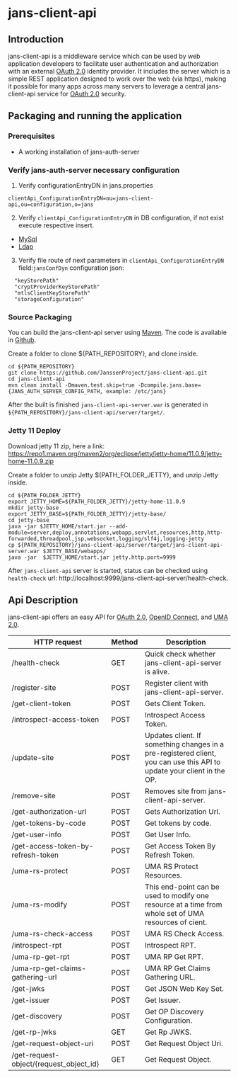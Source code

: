 # jans-client-api

## Introduction

jans-client-api is a middleware service which can be used by web application developers to facilitate user authentication and authorization with an external [OAuth 2.0](https://tools.ietf.org/html/rfc6749) identity provider. It includes the server which is a simple REST application designed to work over the web (via https), making it possible for many apps across many servers to leverage a central jans-client-api service for [OAuth 2.0](https://tools.ietf.org/html/rfc6749) security.

## Packaging and running the application
### Prerequisites
- A working installation of jans-auth-server
### Verify jans-auth-server necessary configuration
1. Verify configurationEntryDN in jans.properties
```
clientApi_ConfigurationEntryDN=ou=jans-client-api,ou=configuration,o=jans
```
2. Verify `clientApi_ConfigurationEntryDN` in DB configuration, if not exist execute respective insert. 

- [MySql](https://github.com/JanssenProject/jans-client-api/blob/master/server/scripts/mysql/clientApi_ConfigurationEntryDN.sql)
- [Ldap](https://github.com/JanssenProject/jans-client-api/blob/master/server/scripts/ldap/clientApi_ConfigurationEntryDN.ldif)

3. Verify file route of next parameters in `clientApi_ConfigurationEntryDN` field:`jansConfDyn` configuration json:
```
  "keyStorePath"
  "cryptProviderKeyStorePath"
  "mtlsClientKeyStorePath"
  "storageConfiguration"  
```

### Source Packaging

You can build the jans-client-api server using [Maven](https://maven.apache.org). The code is available in [Github](https://github.com/JanssenProject/jans-client-api).

Create a folder to clone ${PATH_REPOSITORY}, and clone inside.
```
cd ${PATH_REPOSITORY}
git clone https://github.com/JanssenProject/jans-client-api.git
cd jans-client-api
mvn clean install -Dmaven.test.skip=true -Dcompile.jans.base={JANS_AUTH_SERVER_CONFIG_PATH, example: /etc/jans}
```

After the built is finished `jans-client-api-server.war` is generated in `${PATH_REPOSITORY}/jans-client-api/server/target/`. 

### Jetty 11 Deploy

Download jetty 11 zip, here a link:
https://repo1.maven.org/maven2/org/eclipse/jetty/jetty-home/11.0.9/jetty-home-11.0.9.zip

Create a folder to unzip Jetty ${PATH_FOLDER_JETTY}, and unzip Jetty inside.
```
cd ${PATH_FOLDER_JETTY}
export JETTY_HOME=${PATH_FOLDER_JETTY}/jetty-home-11.0.9
mkdir jetty-base
export JETTY_BASE=${PATH_FOLDER_JETTY}/jetty-base/
cd jetty-base
java -jar $JETTY_HOME/start.jar --add-module=server,deploy,annotations,webapp,servlet,resources,http,http-forwarded,threadpool,jsp,websocket,logging/slf4j,logging-jetty
cp ${PATH_REPOSITORY}/jans-client-api/server/target/jans-client-api-server.war $JETTY_BASE/webapps/
java -jar  $JETTY_HOME/start.jar jetty.http.port=9999
```
After `jans-client-api` server is started, status can be checked using `health-check` url: http://localhost:9999/jans-client-api-server/health-check.

## Api Description

jans-client-api offers an easy API for [OAuth 2.0](https://tools.ietf.org/html/rfc6749), [OpenID Connect](http://openid.net/specs/openid-connect-core-1_0.html), and [UMA 2.0](https://docs.kantarainitiative.org/uma/wg/oauth-uma-grant-2.0-05.html).

HTTP request | Method | Description
------------ | ------------- | ------------- 
/health-check | GET | Quick check whether jans-client-api-server is alive.
/register-site | POST | Register client with jans-client-api-server.
/get-client-token | POST | Gets Client Token.
/introspect-access-token | POST | Introspect Access Token.
/update-site | POST | Updates client. If something changes in a pre-registered client, you can use this API to update your client in the OP.
/remove-site | POST | Removes site from jans-client-api-server.
/get-authorization-url | POST | Gets Authorization Url.
/get-tokens-by-code | POST | Get tokens by code.
/get-user-info | POST | Get User Info.
/get-access-token-by-refresh-token | POST | Get Access Token By Refresh Token.
/uma-rs-protect | POST | UMA RS Protect Resources.
/uma-rs-modify | POST | This end-point can be used to modify one resource at a time from whole set of UMA resources of cient.
/uma-rs-check-access | POST | UMA RS Check Access.
/introspect-rpt | POST | Introspect RPT.
/uma-rp-get-rpt | POST | UMA RP Get RPT.
/uma-rp-get-claims-gathering-url | POST | UMA RP Get Claims Gathering URL.
/get-jwks | POST | Get JSON Web Key Set.
/get-issuer | POST | Get Issuer.
/get-discovery | POST | Get OP Discovery Configuration.
/get-rp-jwks | GET | Get Rp JWKS.
/get-request-object-uri | POST | Get Request Object Uri.
/get-request-object/{request_object_id} | GET | Get Request Object.


